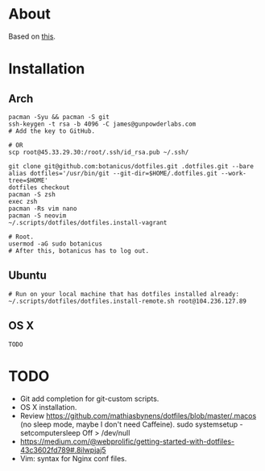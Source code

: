 # About

Based on [this](https://developer.atlassian.com/blog/2016/02/best-way-to-store-dotfiles-git-bare-repo/).

# Installation

## Arch

```
pacman -Syu && pacman -S git
ssh-keygen -t rsa -b 4096 -C james@gunpowderlabs.com
# Add the key to GitHub.

# OR
scp root@45.33.29.30:/root/.ssh/id_rsa.pub ~/.ssh/

git clone git@github.com:botanicus/dotfiles.git .dotfiles.git --bare
alias dotfiles='/usr/bin/git --git-dir=$HOME/.dotfiles.git --work-tree=$HOME'
dotfiles checkout
pacman -S zsh
exec zsh
pacman -Rs vim nano
pacman -S neovim
~/.scripts/dotfiles/dotfiles.install-vagrant

# Root.
usermod -aG sudo botanicus
# After this, botanicus has to log out.
```

## Ubuntu

```
# Run on your local machine that has dotfiles installed already:
~/.scripts/dotfiles/dotfiles.install-remote.sh root@104.236.127.89
```

## OS X

```
TODO
```

# TODO

- Git add completion for git-custom scripts.
- OS X installation.
- Review https://github.com/mathiasbynens/dotfiles/blob/master/.macos (no sleep mode, maybe I don't need Caffeine). sudo systemsetup -setcomputersleep Off > /dev/null
- https://medium.com/@webprolific/getting-started-with-dotfiles-43c3602fd789#.8ilwpjaj5
- Vim: syntax for Nginx conf files.
